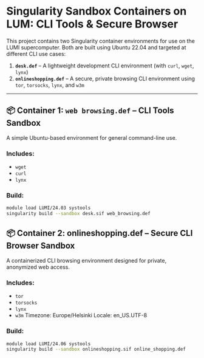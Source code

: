 # Singularity Sandbox Containers on LUM: CLI Tools & Secure Browser

This project contains two Singularity container environments for use on the LUMI supercomputer. Both are built using Ubuntu 22.04 and targeted at different CLI use cases:

1. **`desk.def`** – A lightweight development CLI environment (with `curl`, `wget`, `lynx`)
2. **`onlineshopping.def`** – A secure, private browsing CLI environment using `tor`, `torsocks`, `lynx`, and `w3m`

---

## 📦 Container 1: `web browsing.def` – CLI Tools Sandbox

A simple Ubuntu-based environment for general command-line use.

### Includes:
- `wget`
- `curl`
- `lynx`

### Build:
```bash
module load LUMI/24.03 systools
singularity build --sandbox desk.sif web_browsing.def
```



## 📦 Container 2: onlineshopping.def – Secure CLI Browser Sandbox

A containerized CLI browsing environment designed for private, anonymized web access.

### Includes:
- `tor`
- `torsocks`
- `lynx`
- `w3m`
Timezone: Europe/Helsinki
Locale: en_US.UTF-8

### Build:
```bash
module load LUMI/24.06 systools
singularity build --sandbox onlineshopping.sif online_shopping.def
```
